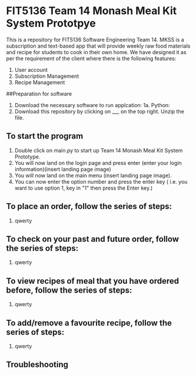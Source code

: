 # FIT5136 Team 14 Monash Meal Kit System Prototpye
This is a repository for FIT5136 Software Engineering Team 14. MKSS is a subscription and text-based app that will provide weekly raw food materials and recipe for students to cook in their own home. We have designed it as per the requirement of the client where there is the following features:
1. User account
2. Subscription Management
3. Recipe Management

##Preparation for software
1. Download the necessary software to run applcation:
1a. Python:
2. Download this repository by clicking on ___ on the top right. Unzip the file.

## To start the program
1. Double click on main.py to start up Team 14 Monash Meal Kit System Prototype.
2. You will now land on the login page and press enter (enter your login information)(insert landing page image)
3. You will now land on the main menu (insert landing page image).
4. You can now enter the option number and press the enter key ( i.e. you want to use option 1, key in "1" then press the Enter key.)

## To place an order, follow the series of steps:
1. qwerty

## To check on your past and future order, follow the series of steps:
1. qwerty

## To view recipes of meal that you have ordered before, follow the series of steps:
1. qwerty

## To add/remove a favourite recipe, follow the series of steps:
1. qwerty

## Troubleshooting
